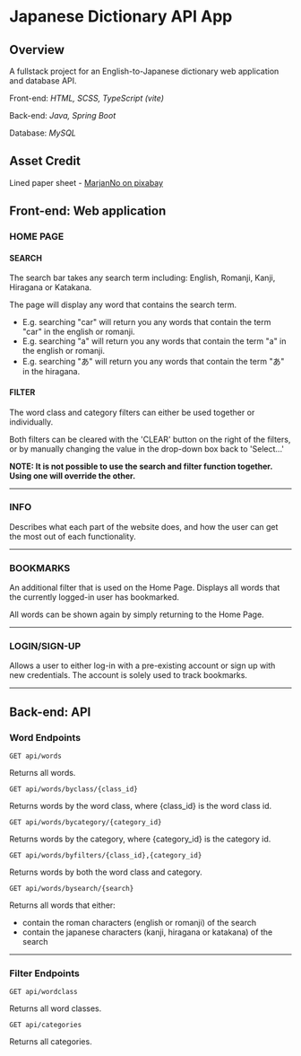 # Japanese Dictionary API App

## Overview

A fullstack project for an English-to-Japanese dictionary web application and database API.

Front-end: _HTML, SCSS, TypeScript (vite)_

Back-end: _Java, Spring Boot_

Database: _MySQL_

## Asset Credit

Lined paper sheet - [MarjanNo on pixabay](https://pixabay.com/illustrations/paper-paper-clip-torn-lined-paper-5615944/)

## Front-end: Web application

### HOME PAGE

#### SEARCH

The search bar takes any search term including: English, Romanji, Kanji, Hiragana or Katakana.

The page will display any word that contains the search term.

-   E.g. searching "car" will return you any words that contain the term "car" in the english or romanji.
-   E.g. searching "a" will return you any words that contain the term "a" in the english or romanji.
-   E.g. searching "あ" will return you any words that contain the term "あ" in the hiragana.

#### FILTER

The word class and category filters can either be used together or individually.

Both filters can be cleared with the 'CLEAR' button on the right of the filters, or by manually changing the value in the drop-down box back to 'Select...'

**NOTE: It is not possible to use the search and filter function together. Using one will override the other.**

---

### INFO

Describes what each part of the website does, and how the user can get the most out of each functionality.

---

### BOOKMARKS

An additional filter that is used on the Home Page. Displays all words that the currently logged-in user has bookmarked.

All words can be shown again by simply returning to the Home Page.

---

### LOGIN/SIGN-UP

Allows a user to either log-in with a pre-existing account or sign up with new credentials. The account is solely used to track bookmarks.

---

## Back-end: API

### Word Endpoints

    GET api/words

Returns all words.

    GET api/words/byclass/{class_id}

Returns words by the word class, where {class_id} is the word class id.

    GET api/words/bycategory/{category_id}

Returns words by the category, where {category_id} is the category id.

    GET api/words/byfilters/{class_id},{category_id}

Returns words by both the word class and category.

    GET api/words/bysearch/{search}

Returns all words that either:

-   contain the roman characters (english or romanji) of the search
-   contain the japanese characters (kanji, hiragana or katakana) of the search

---

### Filter Endpoints

    GET api/wordclass

Returns all word classes.

    GET api/categories

Returns all categories.
